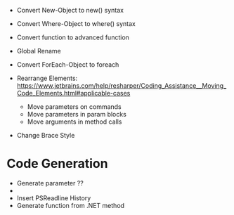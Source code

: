 - Convert New-Object to new() syntax
- Convert Where-Object to where() syntax
- Convert function to advanced function
- Global Rename
- Convert ForEach-Object to foreach

- Rearrange Elements: https://www.jetbrains.com/help/resharper/Coding_Assistance__Moving_Code_Elements.html#applicable-cases
  - Move parameters on commands
  - Move parameters in param blocks
  - Move arguments in method calls

- Change Brace Style

# Code Generation

- Generate parameter ?? 
- 
- Insert PSReadline History
- Generate function from .NET method